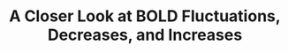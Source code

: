 ---
title: "A Closer Look at BOLD Fluctuations, Decreases, and Increases"
project_id: 
conference_id: ""
presenters:
   - peter_bandettini
summary: "<p>University of Maastricht, The Netherlands</p>"
file: /assets/presentations/T168.ppt
filename: T168.ppt
layout: presentation
---
